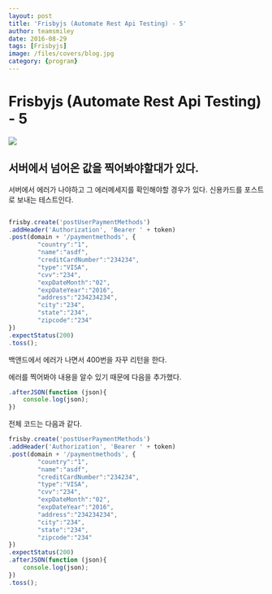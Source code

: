 ```yaml
---
layout: post
title: 'Frisbyjs (Automate Rest Api Testing) - 5' 
author: teamsmiley 
date: 2016-08-29
tags: [Frisbyjs]
image: /files/covers/blog.jpg
category: {program}
---
```

# Frisbyjs (Automate Rest Api Testing) - 5 

<img src ="https://teamsmiley.github.io/assets/frisbyjs_logo.png"/>

## 서버에서 넘어온 값을 찍어봐야할대가 있다. 

서버에서 에러가 나야하고 그 에러메세지를 확인해야할 경우가 있다. 
신용카드를 포스트로 보내는 테스트인다. 

```js 

frisby.create('postUserPaymentMethods')
.addHeader('Authorization', 'Bearer ' + token)
.post(domain + '/paymentmethods', {
        "country":"1",
        "name":"asdf",
        "creditCardNumber":"234234",
        "type":"VISA",
        "cvv":"234",
        "expDateMonth":"02",
        "expDateYear":"2016",
        "address":"234234234",
        "city":"234",
        "state":"234",
        "zipcode":"234"
})
.expectStatus(200)
.toss();
```

백앤드에서 에러가 나면서 400번을 자꾸 리턴을 한다. 

에러를 찍어봐야 내용을 알수 있기 때문에 다음을 추가했다. 

```js
.afterJSON(function (json){
    console.log(json);
})
```

전체 코드는 다음과 같다. 

```js
frisby.create('postUserPaymentMethods')
.addHeader('Authorization', 'Bearer ' + token)
.post(domain + '/paymentmethods', {
        "country":"1",
        "name":"asdf",
        "creditCardNumber":"234234",
        "type":"VISA",
        "cvv":"234",
        "expDateMonth":"02",
        "expDateYear":"2016",
        "address":"234234234",
        "city":"234",
        "state":"234",
        "zipcode":"234"
})
.expectStatus(200)
.afterJSON(function (json){
    console.log(json);
})
.toss();
```

